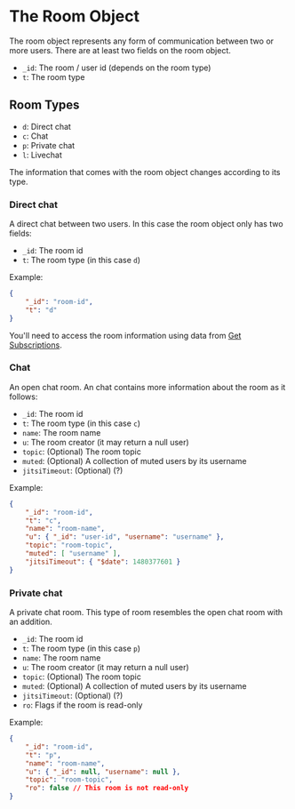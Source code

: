# The Room Object

The room object represents any form of communication between two or more users. There are at least two fields on the room object.

- `_id`: The room / user id (depends on the room type)
- `t`: The room type

## Room Types

- `d`: Direct chat
- `c`: Chat
- `p`: Private chat
- `l`: Livechat

The information that comes with the room object changes according to its type.

### Direct chat

A direct chat between two users. In this case the room object only has two fields:

- `_id`: The room id
- `t`: The room type (in this case `d`)

Example:

```json
{
    "_id": "room-id",
    "t": "d"
}
```

You'll need to access the room information using data from [Get Subscriptions](https://rocket.chat/docs/developer-guides/realtime-api/method-calls/get-subscriptions).

### Chat

An open chat room. An chat contains more information about the room as it follows:

- `_id`: The room id
- `t`: The room type (in this case `c`)
- `name`: The room name
- `u`: The room creator (it may return a null user)
- `topic`: (Optional) The room topic
- `muted`: (Optional) A collection of muted users by its username
- `jitsiTimeout`: (Optional) (?)

Example:

```json
{
    "_id": "room-id",
    "t": "c",
    "name": "room-name",
    "u": { "_id": "user-id", "username": "username" },
    "topic": "room-topic",
    "muted": [ "username" ],
    "jitsiTimeout": { "$date": 1480377601 }
}
```

### Private chat

A private chat room. This type of room resembles the open chat room with an addition.

- `_id`: The room id
- `t`: The room type (in this case `p`)
- `name`: The room name
- `u`: The room creator (it may return a null user)
- `topic`: (Optional) The room topic
- `muted`: (Optional) A collection of muted users by its username
- `jitsiTimeout`: (Optional) (?)
- `ro`: Flags if the room is read-only

Example:

```json
{
    "_id": "room-id",
    "t": "p",
    "name": "room-name",
    "u": { "_id": null, "username": null },
    "topic": "room-topic",
    "ro": false // This room is not read-only
}
```
